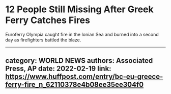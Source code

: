 # 12 People Still Missing After Greek Ferry Catches Fires

Euroferry Olympia caught fire in the Ionian Sea and burned into a second day as firefighters battled the blaze.

---
category: WORLD NEWS
authors: Associated Press, AP
date: 2022-02-19
link: https://www.huffpost.com/entry/bc-eu-greece-ferry-fire_n_62110378e4b08ee35ee304f0
---
